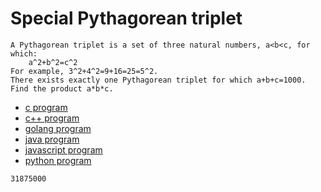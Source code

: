 # Special Pythagorean triplet

```
A Pythagorean triplet is a set of three natural numbers, a<b<c, for which:
    a^2+b^2=c^2
For example, 3^2+4^2=9+16=25=5^2.
There exists exactly one Pythagorean triplet for which a+b+c=1000. Find the product a*b*c.
```

* [c program](Problem009.c)
* [c++ program](Problem009.cpp)
* [golang program](Problem009.go)
* [java program](Problem009.java)
* [javascript program](Problem009.js)
* [python program](Problem009.py)

```
31875000
```
